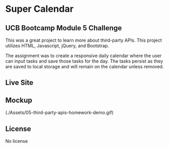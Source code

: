 # Super Calendar

## UCB Bootcamp Module 5 Challenge

This was a great project to learn more about third-party APIs. This project utilizes HTML, Javascript, jQuery, and Bootstrap.

The assignment was to create a responsive daily calendar where the user can input tasks and save those tasks for the day. The tasks persist as they are saved to local storage and will remain on the calendar unless removed.

## Live Site

## Mockup

(./Assets/05-third-party-apis-homework-demo.gif)

## License

No license